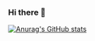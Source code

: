 ### Hi there 👋

[![Anurag's GitHub stats](https://github-readme-stats.vercel.app/api?username=rogerionasc)](https://github.com/anuraghazra/github-readme-stats)


<!--
**rogerionasc/rogerionasc** is a ✨ _special_ ✨ repository because its `README.md` (this file) appears on your GitHub profile.

Here are some ideas to get you started:

- 🔭 I’m currently working on ...
- 🌱 I’m currently learning ...
- 👯 I’m looking to collaborate on ...
- 🤔 I’m looking for help with ...
- 💬 Ask me about ...
- 📫 How to reach me: ...
- 😄 Pronouns: ...
- ⚡ Fun fact: ...
-->
